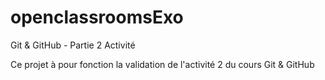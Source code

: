 # openclassroomsExo
Git &amp; GitHub - Partie 2 Activité

Ce projet à pour fonction la validation de l'activité 2 du cours Git & GitHub
